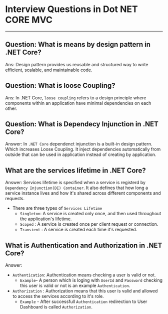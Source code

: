 # Interview Questions in Dot NET CORE MVC
----------------------------------------------
## Question: What is means by design pattern in .NET Core?
Ans: Design pattern provides us reusable and structured way to write efficient, scalable, and maintainable code.

## Question: What is loose Coupling?
Ans: In .NET Core, `loose coupling` refers to a design principle where components within an application have minimal dependencies on each other.

## Question: What is Dependecy Injunction in .NET Core?
Answer: In `.NET Core` dependenct injunction is a built-in design pattern. Which increases Loose Coupling. It inject dependencies automatically from outside that can be used in application instead of creating by application.

## What are the services lifetime in .NET Core?
Answer: Services lifetime is specified when a service is registerd by `Dependency Injunction(DI) Container`. It also defines that how long a service instance lives and how it's shared across different components and requests. 
* There are three types of `Services Lifetime `
  * `Singleton`: A service is created only once, and then used throughout the application's lifetime.
  * `Scoped` : A service is created once per client request or connection.
  * `Transient` : A service is created each time it's requested. 

## What is Authentication and Authorization in .NET Core?
Answer: 
* `Authentication`: Authentication means checking a user is valid or not.
  * `Example`- A person which is loging with `UserId` and `Password` checking this user is valid or not is an example `Authentication`.
* `Authorization` : Authorization means that this user is valid and allowed to access the services according to it's role.
  * `Example` - After successfull `Authentication` redirection to User Dashboard is called `Authorization`.












